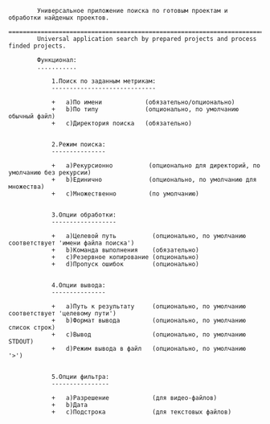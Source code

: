 			Универсальное приложение поиска по готовым проектам и обработки найденых проектов.
			==================================================================================
			Universal application search by prepared projects and process finded projects.

			Функционал:
			...........
			
				1.Поиск по заданным метрикам:
				-----------------------------

				+	a)По имени		      (обязательно/опционально)
				+	b)По типу		      (опционально, по умолчанию обычный файл)
				+	c)Директория поиска	  (обязательно)
					

				2.Режим поиска:
				---------------

				+	a)Рекурсионно 		   (опционально для директорий, по умолчанию без рекурсии)
				+	b)Единично 		       (опционально, по умолчанию для множества)
				+	c)Множественно	 	   (по умолчанию)
	

				3.Опции обработки:
				------------------
					
				+	a)Целевой путь	    	(опционально, по умолчанию соответствует 'имени файла поиска')
				+	b)Команда выполнения	(обязательно)
				+	с)Резервное копирование	(опционально)
				+	d)Пропуск ошибок    	(опционально)


				4.Опции вывода:
				---------------
					
				+	a)Путь к результату	    (опционально, по умолчанию соответствует 'целевому пути')
				+	b)Формат вывода	    	(опционально, по умолчанию список строк)
				+	c)Вывод			        (опционально, по умолчанию STDOUT)
				+ 	d)Режим вывода в файл	(опционально, по умолчанию '>')


				5.Опции фильтра:
				----------------
					
				+	a)Разрешение		    (для видео-файлов)
				+	b)Дата
				+	c)Подстрока		        (для текстовых файлов)